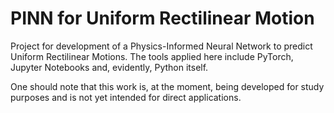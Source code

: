 # PINN for Uniform Rectilinear Motion

Project for development of a Physics-Informed Neural Network to predict Uniform Rectilinear Motions. The tools applied here include PyTorch, Jupyter Notebooks and, evidently, Python itself.   

One should note that this work is, at the moment, being developed for study purposes and is not yet intended for direct applications.